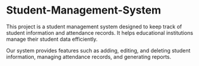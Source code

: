 # Student-Management-System
This project is a student management system designed to keep track of student information and attendance records. It helps educational institutions manage their student data efficiently.

Our system provides features such as adding, editing, and deleting student information, managing attendance records, and generating reports.

